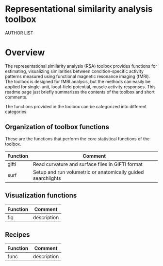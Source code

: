 
Representational similarity analysis toolbox
===================================

AUTHOR LIST

# Overview 
The representational similarity analysis (RSA) toolbox provides functions for estimating, visualizing similarities between condition-specific activity patterns measured using functional magnetic resonance imaging (fMRI). The toolbox is designed for fMRI analysis, but the methods can easily be applied for single-unit, local-field potential, muscle activity responses. This readme page just briefly summarizes the contents of the toolbox and short comments. 

The functions provided in the toolbox can be categorized into different categories:  

## Organization of toolbox functions

These are the functions that perform the core statistical functions of the toolbox.  

| Function | Comment                                  |
| -------- | ---------------------------------------- |
| gifti    | Read curvature and surface files in GIFTI format |
| surf     | Setup and run volumetric or anatomically guided searchlights |


## Visualization functions

| Function | Comment                                  |
| -------- | ---------------------------------------- |
| fig    | description |


## Recipes

| Function | Comment                                  |
| -------- | ---------------------------------------- |
| func    | description |

